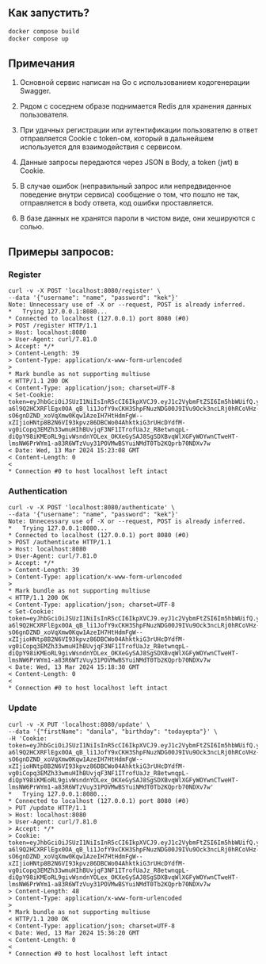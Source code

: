 ## Как запустить?

```bash
docker compose build
docker compose up
```

## Примечания

1. Основной сервис написан на Go с использованием кодогенерации Swagger.

2. Рядом с соседнем образе поднимается Redis для хранения данных пользователя.

3. При удачных регистрации или аутентификации пользователю в ответ отправляется Cookie с token-ом, который в дальнейшем используется для взаимодействия с сервисом.

4. Данные запросы передаются через JSON в Body, а token (jwt) в Cookie.

5. В случае ошибок (неправильный запрос или непредвиденное поведение внутри сервиса) сообщение о том, что пошло не так, отправляется в body ответа, код ошибки проставляется.

6. В базе данных не хранятся пароли в чистом виде, они хешируются с солью.

## Примеры запросов:

### Register

```
curl -v -X POST 'localhost:8080/register' \    
--data '{"username": "name", "password": "kek"}'           
Note: Unnecessary use of -X or --request, POST is already inferred.
*   Trying 127.0.0.1:8080...
* Connected to localhost (127.0.0.1) port 8080 (#0)
> POST /register HTTP/1.1
> Host: localhost:8080
> User-Agent: curl/7.81.0
> Accept: */*
> Content-Length: 39
> Content-Type: application/x-www-form-urlencoded
> 
* Mark bundle as not supporting multiuse
< HTTP/1.1 200 OK
< Content-Type: application/json; charset=UTF-8
< Set-Cookie: token=eyJhbGciOiJSUzI1NiIsInR5cCI6IkpXVCJ9.eyJ1c2VybmFtZSI6Im5hbWUifQ.ydrESReHn-a6l9Q2HCXRFlEgx0OA_qB_li1JofY9xCKH3ShpFNuzNDG00J9IVu9Ock3ncLRj0hRCoVHz-sO6gnDZND_xoVqXmw0Kqw1AzeIH7HtHdmFgW--xZIjioHNtp8B2N6VI93kpvz86DBCWo04AhktkiG3rUHcDYdfM-vg0iCopq3EMZh33wmuHIhBUvjqF3NF1ITrofUaJz_R8etwnqpL-diQpY98iKMEoRL9givWsndnYOLex_OKXeGySAJ8SgSDXBvqWlXGFyWOYwnCTweHT-lmsNW6PrWYm1-a83R6WTzVuy31POVMwBSYuiNMdT0Tb2KQprb70NDXv7w
< Date: Wed, 13 Mar 2024 15:23:08 GMT
< Content-Length: 0
< 
* Connection #0 to host localhost left intact
```

### Authentication

```
curl -v -X POST 'localhost:8080/authenticate' \
--data '{"username": "name", "password": "kek"}'
Note: Unnecessary use of -X or --request, POST is already inferred.
*   Trying 127.0.0.1:8080...
* Connected to localhost (127.0.0.1) port 8080 (#0)
> POST /authenticate HTTP/1.1
> Host: localhost:8080
> User-Agent: curl/7.81.0
> Accept: */*
> Content-Length: 39
> Content-Type: application/x-www-form-urlencoded
> 
* Mark bundle as not supporting multiuse
< HTTP/1.1 200 OK
< Content-Type: application/json; charset=UTF-8
< Set-Cookie: token=eyJhbGciOiJSUzI1NiIsInR5cCI6IkpXVCJ9.eyJ1c2VybmFtZSI6Im5hbWUifQ.ydrESReHn-a6l9Q2HCXRFlEgx0OA_qB_li1JofY9xCKH3ShpFNuzNDG00J9IVu9Ock3ncLRj0hRCoVHz-sO6gnDZND_xoVqXmw0Kqw1AzeIH7HtHdmFgW--xZIjioHNtp8B2N6VI93kpvz86DBCWo04AhktkiG3rUHcDYdfM-vg0iCopq3EMZh33wmuHIhBUvjqF3NF1ITrofUaJz_R8etwnqpL-diQpY98iKMEoRL9givWsndnYOLex_OKXeGySAJ8SgSDXBvqWlXGFyWOYwnCTweHT-lmsNW6PrWYm1-a83R6WTzVuy31POVMwBSYuiNMdT0Tb2KQprb70NDXv7w
< Date: Wed, 13 Mar 2024 15:18:30 GMT
< Content-Length: 0
< 
* Connection #0 to host localhost left intact
```

### Update

```
curl -v -X PUT 'localhost:8080/update' \       
--data '{"firstName": "danila", "birthday": "todayepta"}' \
-H 'Cookie: token=eyJhbGciOiJSUzI1NiIsInR5cCI6IkpXVCJ9.eyJ1c2VybmFtZSI6Im5hbWUifQ.ydrESReHn-a6l9Q2HCXRFlEgx0OA_qB_li1JofY9xCKH3ShpFNuzNDG00J9IVu9Ock3ncLRj0hRCoVHz-sO6gnDZND_xoVqXmw0Kqw1AzeIH7HtHdmFgW--xZIjioHNtp8B2N6VI93kpvz86DBCWo04AhktkiG3rUHcDYdfM-vg0iCopq3EMZh33wmuHIhBUvjqF3NF1ITrofUaJz_R8etwnqpL-diQpY98iKMEoRL9givWsndnYOLex_OKXeGySAJ8SgSDXBvqWlXGFyWOYwnCTweHT-lmsNW6PrWYm1-a83R6WTzVuy31POVMwBSYuiNMdT0Tb2KQprb70NDXv7w'
*   Trying 127.0.0.1:8080...
* Connected to localhost (127.0.0.1) port 8080 (#0)
> PUT /update HTTP/1.1
> Host: localhost:8080
> User-Agent: curl/7.81.0
> Accept: */*
> Cookie: token=eyJhbGciOiJSUzI1NiIsInR5cCI6IkpXVCJ9.eyJ1c2VybmFtZSI6Im5hbWUifQ.ydrESReHn-a6l9Q2HCXRFlEgx0OA_qB_li1JofY9xCKH3ShpFNuzNDG00J9IVu9Ock3ncLRj0hRCoVHz-sO6gnDZND_xoVqXmw0Kqw1AzeIH7HtHdmFgW--xZIjioHNtp8B2N6VI93kpvz86DBCWo04AhktkiG3rUHcDYdfM-vg0iCopq3EMZh33wmuHIhBUvjqF3NF1ITrofUaJz_R8etwnqpL-diQpY98iKMEoRL9givWsndnYOLex_OKXeGySAJ8SgSDXBvqWlXGFyWOYwnCTweHT-lmsNW6PrWYm1-a83R6WTzVuy31POVMwBSYuiNMdT0Tb2KQprb70NDXv7w
> Content-Length: 48
> Content-Type: application/x-www-form-urlencoded
> 
* Mark bundle as not supporting multiuse
< HTTP/1.1 200 OK
< Content-Type: application/json; charset=UTF-8
< Date: Wed, 13 Mar 2024 15:36:20 GMT
< Content-Length: 0
< 
* Connection #0 to host localhost left intact
```